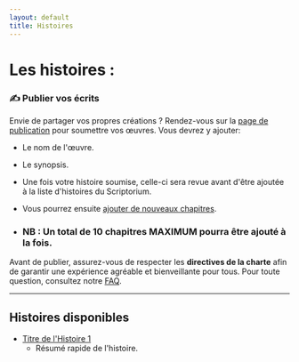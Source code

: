 ```yaml
---
layout: default
title: Histoires
---
```

# Les histoires :

### ✍️ Publier vos écrits
Envie de partager vos propres créations ? Rendez-vous sur la [page de publication](histoires/create-story.md) pour soumettre vos œuvres. Vous devrez y ajouter:
- Le nom de l'œuvre.
- Le synopsis.

- Une fois votre histoire soumise, celle-ci sera revue avant d'être ajoutée à la liste d'histoires du Scriptorium.
- Vous pourrez ensuite [ajouter de nouveaux chapitres](histoires/nom-histoire-1/create-chapter.md).
- ### NB : Un total de 10 chapitres MAXIMUM pourra être ajouté à la fois.

Avant de publier, assurez-vous de respecter les **directives de la charte** afin de garantir une expérience agréable et bienveillante pour tous.
Pour toute question, consultez notre [FAQ](faq.md).

---

## Histoires disponibles

- [Titre de l'Histoire 1](histoires/nom-histoire-1)
  - Résumé rapide de l'histoire.

